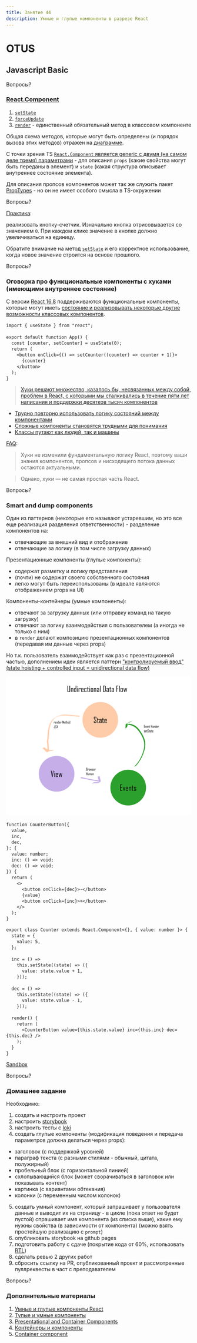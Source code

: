 ```yaml
---
title: Занятие 44
description: Умные и глупые компоненты в разрезе React
---
```


# OTUS

## Javascript Basic

<!-- v -->

Вопросы?

<!-- s -->

### [React.Component](https://ru.reactjs.org/docs/react-component.html)

<!-- v -->

1. [`setState`](https://github.com/facebook/react/blob/master/packages/react/src/ReactBaseClasses.js#L57)
1. [`forceUpdate`](https://github.com/facebook/react/blob/master/packages/react/src/ReactBaseClasses.js#L82)
1. [`render`](https://ru.reactjs.org/docs/react-component.html#render) - единственный обязательный метод в классовом компоненте

<!-- v -->

Общая схема методов, которые могут быть определены (и порядок вызова этих методов) отражен на [диаграмме](https://projects.wojtekmaj.pl/react-lifecycle-methods-diagram/).

<!-- v -->

С точки зрения TS [`React.Component` является generic с двумя (на самом деле тремя) параметрами](https://github.com/DefinitelyTyped/DefinitelyTyped/blob/master/types/react/index.d.ts#L433) - для описания `props` (какие свойства могут быть переданы в элемент) и `state` (какая структура описывает внутреннее состояние элемента).

<!-- v -->

Для описания пропсов компонентов может так же служить пакет [PropTypes](https://www.npmjs.com/package/proptypes) - но он не имеет особого смысла в TS-окружении

<!-- v -->

Вопросы?

<!-- v -->

[Практика](https://codesandbox.io/s/github/vvscode/otus--javascript-basic/tree/master/lessons/lesson44/code/counter-button):

реализовать кнопку-счетчик. Изначально кнопка отрисовывается со значением `0`. При каждом клике значение в кнопке должно увеличиваться на единицу.

<!-- v -->

Обратите внимание на метод [`setState`](https://ru.reactjs.org/docs/react-component.html#setstate) и его корректное использование, когда новое значение строится на основе прошлого.

<!-- v -->

Вопросы?

<!-- s -->

### Оговорка про функциональные компоненты с хуками (имеющими внутреннее состояние)

<!-- v -->

С версии [React 16.8](https://ru.reactjs.org/blog/2019/02/06/react-v16.8.0.html) поддерживаются функциональные компоненты, которые могут иметь [состояние и реализовывать некоторые другие возможности классовых компонентов](https://ru.reactjs.org/docs/hooks-intro.html).

<!-- v -->

```tsx [1-30]
import { useState } from "react";

export default function App() {
  const [counter, setCounter] = useState(0);
  return (
    <button onClick={() => setCounter((counter) => counter + 1)}>
      {counter}
    </button>
  );
}
```

<!-- v -->

> [Хуки решают множество, казалось бы, несвязанных между собой, проблем в React, с которыми мы сталкивались в течение пяти лет написания и поддержки десятков тысяч компонентов](https://ru.reactjs.org/docs/hooks-intro.html#motivation)

<!-- v -->

- [Трудно повторно использовать логику состояний между компонентами](https://ru.reactjs.org/docs/hooks-intro.html#its-hard-to-reuse-stateful-logic-between-components)
- [Сложные компоненты становятся трудными для понимания](https://ru.reactjs.org/docs/hooks-intro.html#complex-components-become-hard-to-understand)
- [Классы путают как людей, так и машины](https://ru.reactjs.org/docs/hooks-intro.html#classes-confuse-both-people-and-machines)

<!-- v -->

[FAQ](https://ru.reactjs.org/docs/hooks-faq.html):

> Хуки не изменили фундаментальную логику React, поэтому ваши знания компонентов, пропсов и нисходящего потока данных остаются актуальными.

> Однако, хуки — не самая простая часть React.

<!-- v -->

Вопросы?

<!-- s -->

### Smart and dump components

<!-- v -->

Один из паттернов (некоторые его называют устаревшим, но это все еще реализация разделения ответственности) - разделение компонентов на:

- отвечающие за внешний вид и отображение
- отвечающие за логику (в том числе загрузку данных)

<!-- v -->

Презентационные компоненты (глупые компоненты):

- содержат разметку и логику представления
- (почти) не содержат своего собственного состояния
- легко могут быть переиспользованы (в идеале являются отображением props на UI)

<!-- v -->

Компоненты-контейнеры (умные компоненты):

- отвечают за загрузку данных (или отправку команд на такую загрузку)
- отвечают за логику взаимодействия с пользователем (а иногда не только с ним)
- в `render` делают композицию презентационных компонентов (передавая им данные через props)

<!-- v -->

Но т.к. пользователь взаимодействует как раз с презентационной частью, дополнением идеи является паттерн ["контролируемый ввод" (state hoisting + controlled input = unidirectional data flow)](https://reactpatterns.com/#controlled-input)

<!-- v -->

<img src="./images/unidirectional-data-flow.png" />

<!-- v -->

```tsx [1-30]
function CounterButton({
  value,
  inc,
  dec,
}: {
  value: number;
  inc: () => void;
  dec: () => void;
}) {
  return (
    <>
      <button onClick={dec}>-</button>
      {value}
      <button onClick={inc}>+</button>
    </>
  );
}
```

<!-- v -->

```tsx [1-30]
export class Counter extends React.Component<{}, { value: number }> {
  state = {
    value: 5,
  };

  inc = () =>
    this.setState((state) => ({
      value: state.value + 1,
    }));

  dec = () =>
    this.setState((state) => ({
      value: state.value - 1,
    }));

  render() {
    return (
      <CounterButton value={this.state.value} inc={this.inc} dec={this.dec} />
    );
  }
}
```

<!-- v -->

[Sandbox](https://codesandbox.io/s/github/vvscode/otus--javascript-basic/tree/master/lessons/lesson44/code/controlled-counter)

<!-- v -->

Вопросы?

<!-- s -->

### Домашнее задание

<!-- v -->

Необходимо:

1. создать и настроить проект
2. настроить [storybook](https://storybook.js.org/docs/react/get-started/introduction)
3. настроить тесты с [loki](https://loki.js.org/)
4. создать глупые компоненты (модификация поведения и передача параметров должна делаться через props):

- заголовок (с поддержкой уровней)
- параграф текста (с разными стилями - обычный, цитата, полужирный)
- пробельный блок (с горизонтальной линией)
- схлопывающийся блок (может сворачиваться в заголовок или показывать контент)
- картинка (с вариантами обтекания)
- колонки (с переменным числом колонок)

<!--v -->

5. создать умный компонент, который запрашивает у пользователя данные и выводит их на страницу - в цикле (пока ответ не будет пустой) спрашивает имя компонента (из списка выше), какие ему нужны свойства (в зависимости от компонента) (можно взять простейшую реализацию с `prompt`)
6. опубликовать storybook на github pages
7. подготовить работу с сдаче (покрытие кода от 60%, использовать [RTL](https://testing-library.com/docs/react-testing-library/))
8. сделать ревью 2 других работ
9. сбросить ссылку на PR, опубликованный проект и рассмотренные пуллреквесты в част с преподавателем

<!-- v -->

Вопросы?

<!-- s -->

### Дополнительные материалы

1. [Умные и глупые компоненты React](https://habr.com/ru/post/266559/)
1. [Тупые и умные компоненты](https://habr.com/ru/company/epam_systems/blog/519856/)
1. [Presentational and Container Components](https://medium.com/@dan_abramov/smart-and-dumb-components-7ca2f9a7c7d0)
1. [Контейнеры и компоненты](https://max-frontend.gitbook.io/redux-course-ru-v2/sozdanie/konteineri-i-komponenti)
1. [Container component](https://reactpatterns.com/#container-component)
